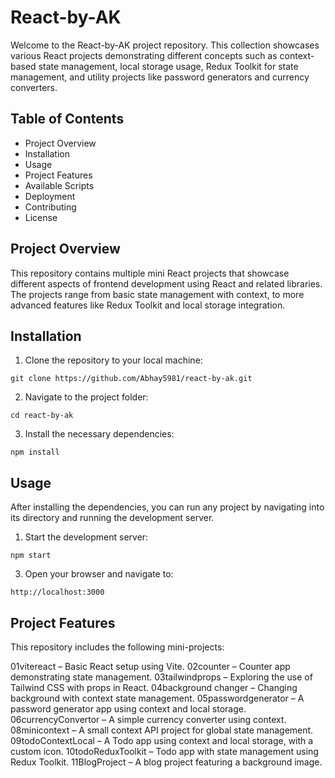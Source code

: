 # React-by-AK
  Welcome to the React-by-AK project repository. This collection showcases various React projects demonstrating different concepts such as context-based state management, local storage usage, Redux Toolkit for state management, and utility projects like password generators and currency converters.

## Table of Contents
 - Project Overview
 - Installation
 - Usage
 - Project Features
 - Available Scripts
 - Deployment
 - Contributing
 - License
  
## Project Overview
  This repository contains multiple mini React projects that showcase different aspects of frontend development using React and related libraries. The projects range from basic state management with context, to more advanced features like Redux Toolkit and local storage integration.

## Installation
  1. Clone the repository to your local machine:

    git clone https://github.com/Abhay5981/react-by-ak.git
    
  2. Navigate to the project folder:

    cd react-by-ak
  3. Install the necessary dependencies:

    npm install

## Usage
  After installing the dependencies, you can run any project by navigating into its directory and running the development server.

  1. Start the development server:
     
    npm start
          
  3. Open your browser and navigate to:

    http://localhost:3000

 ## Project Features
  This repository includes the following mini-projects:
  
  01vitereact – Basic React setup using Vite.
  02counter – Counter app demonstrating state management.
  03tailwindprops – Exploring the use of Tailwind CSS with props in React.
  04background changer – Changing background with context state management.
  05passwordgenerator – A password generator app using context and local storage.
  06currencyConvertor – A simple currency converter using context.
  08minicontext – A small context API project for global state management.
  09todoContextLocal – A Todo app using context and local storage, with a custom icon.
  10todoReduxToolkit – Todo app with state management using Redux Toolkit.
  11BlogProject – A blog project featuring a background image.
